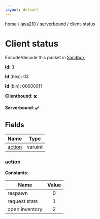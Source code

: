 ```yaml
---
layout: default
---
```


[home](/)  /  [java210](/protocol/java210)  /  [serverbound](/protocol/java210/serverbound)  /  client-status

# Client status

Encode/decode this packet in [Sandbox](../../../sandbox/java210#serverbound.client_status)

**Id**: 3

**Id** (hex): 03

**Id** (bin): 00000011

**Clientbound**: ✖️

**Serverbound**: ✔️

## Fields

Name | Type
---|---
[action](#action) | varuint

### action

**Constants**:

Name | Value
---|:---:
respawn | 0
request stats | 1
open inventory | 2
